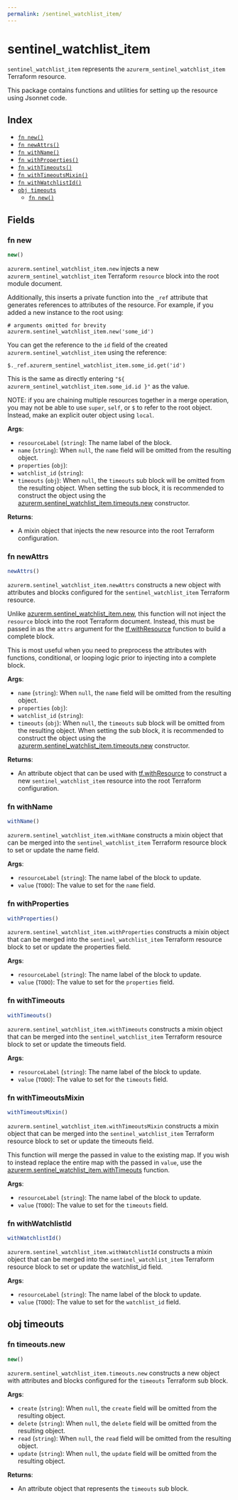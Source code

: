 ```yaml
---
permalink: /sentinel_watchlist_item/
---
```


# sentinel_watchlist_item

`sentinel_watchlist_item` represents the `azurerm_sentinel_watchlist_item` Terraform resource.



This package contains functions and utilities for setting up the resource using Jsonnet code.


## Index

* [`fn new()`](#fn-new)
* [`fn newAttrs()`](#fn-newattrs)
* [`fn withName()`](#fn-withname)
* [`fn withProperties()`](#fn-withproperties)
* [`fn withTimeouts()`](#fn-withtimeouts)
* [`fn withTimeoutsMixin()`](#fn-withtimeoutsmixin)
* [`fn withWatchlistId()`](#fn-withwatchlistid)
* [`obj timeouts`](#obj-timeouts)
  * [`fn new()`](#fn-timeoutsnew)

## Fields

### fn new

```ts
new()
```


`azurerm.sentinel_watchlist_item.new` injects a new `azurerm_sentinel_watchlist_item` Terraform `resource`
block into the root module document.

Additionally, this inserts a private function into the `_ref` attribute that generates references to attributes of the
resource. For example, if you added a new instance to the root using:

    # arguments omitted for brevity
    azurerm.sentinel_watchlist_item.new('some_id')

You can get the reference to the `id` field of the created `azurerm.sentinel_watchlist_item` using the reference:

    $._ref.azurerm_sentinel_watchlist_item.some_id.get('id')

This is the same as directly entering `"${ azurerm_sentinel_watchlist_item.some_id.id }"` as the value.

NOTE: if you are chaining multiple resources together in a merge operation, you may not be able to use `super`, `self`,
or `$` to refer to the root object. Instead, make an explicit outer object using `local`.

**Args**:
  - `resourceLabel` (`string`): The name label of the block.
  - `name` (`string`):  When `null`, the `name` field will be omitted from the resulting object.
  - `properties` (`obj`): 
  - `watchlist_id` (`string`): 
  - `timeouts` (`obj`):  When `null`, the `timeouts` sub block will be omitted from the resulting object. When setting the sub block, it is recommended to construct the object using the [azurerm.sentinel_watchlist_item.timeouts.new](#fn-sentinelwatchlistitemtimeoutsnew) constructor.

**Returns**:
- A mixin object that injects the new resource into the root Terraform configuration.


### fn newAttrs

```ts
newAttrs()
```


`azurerm.sentinel_watchlist_item.newAttrs` constructs a new object with attributes and blocks configured for the `sentinel_watchlist_item`
Terraform resource.

Unlike [azurerm.sentinel_watchlist_item.new](#fn-sentinelwatchlistitemnew), this function will not inject the `resource`
block into the root Terraform document. Instead, this must be passed in as the `attrs` argument for the
[tf.withResource](https://github.com/tf-libsonnet/core/tree/main/docs#fn-withresource) function to build a complete block.

This is most useful when you need to preprocess the attributes with functions, conditional, or looping logic prior to
injecting into a complete block.

**Args**:
  - `name` (`string`):  When `null`, the `name` field will be omitted from the resulting object.
  - `properties` (`obj`): 
  - `watchlist_id` (`string`): 
  - `timeouts` (`obj`):  When `null`, the `timeouts` sub block will be omitted from the resulting object. When setting the sub block, it is recommended to construct the object using the [azurerm.sentinel_watchlist_item.timeouts.new](#fn-sentinelwatchlistitemtimeoutsnew) constructor.

**Returns**:
  - An attribute object that can be used with [tf.withResource](https://github.com/tf-libsonnet/core/tree/main/docs#fn-withresource) to construct a new `sentinel_watchlist_item` resource into the root Terraform configuration.


### fn withName

```ts
withName()
```

`azurerm.sentinel_watchlist_item.withName` constructs a mixin object that can be merged into the `sentinel_watchlist_item`
Terraform resource block to set or update the name field.



**Args**:
  - `resourceLabel` (`string`): The name label of the block to update.
  - `value` (`TODO`): The value to set for the `name` field.


### fn withProperties

```ts
withProperties()
```

`azurerm.sentinel_watchlist_item.withProperties` constructs a mixin object that can be merged into the `sentinel_watchlist_item`
Terraform resource block to set or update the properties field.



**Args**:
  - `resourceLabel` (`string`): The name label of the block to update.
  - `value` (`TODO`): The value to set for the `properties` field.


### fn withTimeouts

```ts
withTimeouts()
```

`azurerm.sentinel_watchlist_item.withTimeouts` constructs a mixin object that can be merged into the `sentinel_watchlist_item`
Terraform resource block to set or update the timeouts field.



**Args**:
  - `resourceLabel` (`string`): The name label of the block to update.
  - `value` (`TODO`): The value to set for the `timeouts` field.


### fn withTimeoutsMixin

```ts
withTimeoutsMixin()
```

`azurerm.sentinel_watchlist_item.withTimeoutsMixin` constructs a mixin object that can be merged into the `sentinel_watchlist_item`
Terraform resource block to set or update the timeouts field.

This function will merge the passed in value to the existing map. If you wish
to instead replace the entire map with the passed in `value`, use the [azurerm.sentinel_watchlist_item.withTimeouts](TODO)
function.


**Args**:
  - `resourceLabel` (`string`): The name label of the block to update.
  - `value` (`TODO`): The value to set for the `timeouts` field.


### fn withWatchlistId

```ts
withWatchlistId()
```

`azurerm.sentinel_watchlist_item.withWatchlistId` constructs a mixin object that can be merged into the `sentinel_watchlist_item`
Terraform resource block to set or update the watchlist_id field.



**Args**:
  - `resourceLabel` (`string`): The name label of the block to update.
  - `value` (`TODO`): The value to set for the `watchlist_id` field.


## obj timeouts



### fn timeouts.new

```ts
new()
```


`azurerm.sentinel_watchlist_item.timeouts.new` constructs a new object with attributes and blocks configured for the `timeouts`
Terraform sub block.



**Args**:
  - `create` (`string`):  When `null`, the `create` field will be omitted from the resulting object.
  - `delete` (`string`):  When `null`, the `delete` field will be omitted from the resulting object.
  - `read` (`string`):  When `null`, the `read` field will be omitted from the resulting object.
  - `update` (`string`):  When `null`, the `update` field will be omitted from the resulting object.

**Returns**:
  - An attribute object that represents the `timeouts` sub block.

